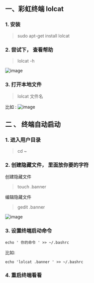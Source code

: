 ## 一、彩虹终端 lolcat
### 1. 安装
> sudo apt-get install lolcat

### 2. 尝试下， 查看帮助
> lolcat -h

![image](CB893540A68A4619ABFCD92C654A0E85)
### 3. 打开本地文件
> lolcat 文件名

比如 :
![image](692DA1B43CA241218B6338CD078AADB6)



## 二 、 终端自动启动
### 1. 进入用户目录
> cd ~

### 2. 创建隐藏文件， 里面放你要的字符

创建隐藏文件
> touch .banner 

编辑隐藏文件
> gedit .banner

![image](A08DEE950E654826B2A598A295C017AF)

### 3. 设置终端启动命令
```
echo ' 你的命令 ' >> ~/.bashrc
```

比如:
```
echo 'lolcat .banner ' >> ~/.bashrc
```

### 4. 重启终端看看